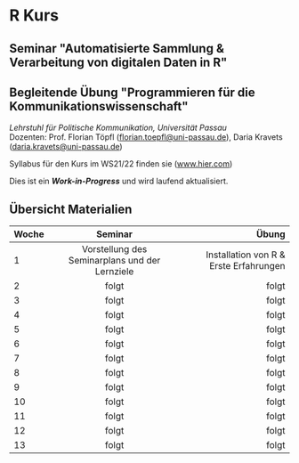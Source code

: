 # R Kurs

## Seminar "Automatisierte Sammlung & Verarbeitung von digitalen Daten in R"  
## Begleitende Übung "Programmieren für die Kommunikationswissenschaft"

*Lehrstuhl für Politische Kommunikation, Universität Passau*    
Dozenten: Prof. Florian Töpfl (<florian.toepfl@uni-passau.de>), Daria Kravets (<daria.kravets@uni-passau.de>)

Syllabus für den Kurs im WS21/22 finden sie <hier> (www.hier.com)
  
Dies ist ein ***Work-in-Progress*** und wird laufend aktualisiert.

Übersicht Materialien
---------------

| Woche  | Seminar       | Übung |
| -------|:-------------:| -----:|
| 1      | Vorstellung des Seminarplans und der Lernziele           | Installation von R & Erste Erfahrungen |
| 2      | folgt           | folgt|
| 3      | folgt           | folgt|
| 4      | folgt           | folgt|
| 5      | folgt           | folgt|
| 6      | folgt           | folgt|
| 7      | folgt           | folgt|
| 8      | folgt           | folgt|
| 9      | folgt           | folgt|
| 10     | folgt           | folgt|
| 11     | folgt           | folgt|
| 12     | folgt           | folgt|
| 13     | folgt           | folgt|

